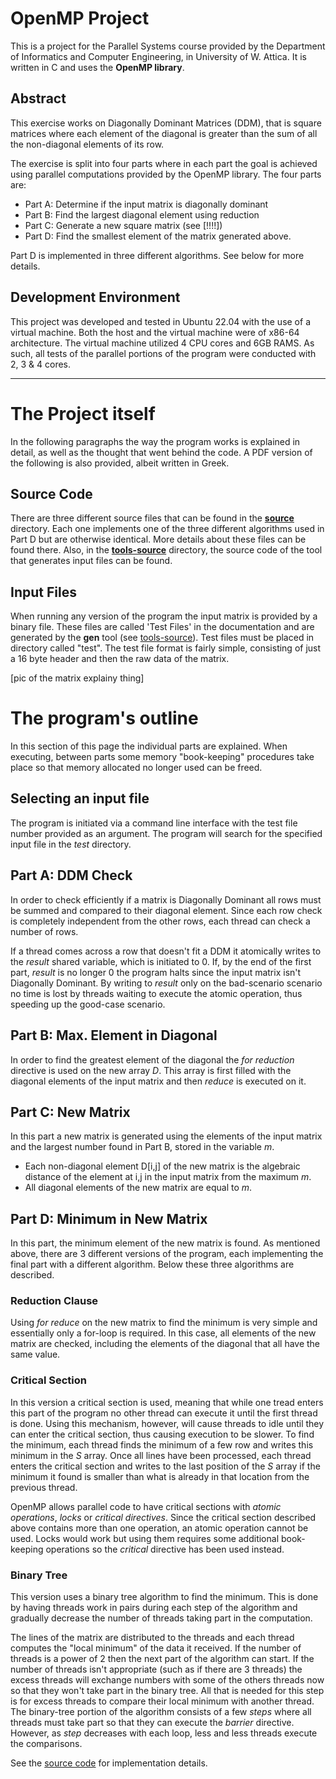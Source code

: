 # OpenMP Project
This is a project for the Parallel Systems course provided by the Department of Informatics and Computer Engineering, in University of W. Attica. It is written in C and uses the **OpenMP library**.

## Abstract
This exercise works on Diagonally Dominant Matrices (DDM), that is square matrices where each element of the diagonal is greater than the sum of all the non-diagonal elements of its row.

The exercise is split into four parts where in each part the goal is achieved using parallel computations provided by the OpenMP library. The four parts are:
 - Part A: Determine if the input matrix is diagonally dominant
 - Part B: Find the largest diagonal element using reduction
 - Part C: Generate a new square matrix (see [!!!!])
 - Part D: Find the smallest element of the matrix generated above.
 
Part D is implemented in three different algorithms. See below for more details.

## Development Environment
This project was developed and tested in Ubuntu 22.04 with the use of a virtual machine. Both the host and the virtual machine were of x86-64 architecture. The virtual machine utilized 4 CPU cores and 6GB RAMS. As such, all tests of the parallel portions of the program were conducted with 2, 3 & 4 cores.

---

# The Project itself
In the following paragraphs the way the program works is explained in detail, as well as the thought that went behind the code. A PDF version of the following is also provided, albeit written in Greek.

## Source Code
There are three different source files that can be found in the [**source**]() directory. Each one implements one of the three different algorithms used in Part D but are otherwise identical. More details about these files can be found there. Also, in the [**tools-source**]() directory, the source code of the tool that generates input files can be found.

## Input Files
When running any version of the program the input matrix is provided by a binary file. These files are called 'Test Files' in the documentation and are generated by the **gen** tool (see [tools-source]()). Test files must be placed in directory called "test". The test file format is fairly simple, consisting of just a 16 byte header and then the raw data of the matrix.

[pic of the matrix explainy thing]

# The program's outline
In this section of this page the individual parts are explained. When executing, between parts some memory "book-keeping" procedures take place so that memory allocated no longer used can be freed. 

## Selecting an input file
The program is initiated via a command line interface with the test file number provided as an argument. The program will search for the specified input file in the *test* directory.

## Part A: DDM Check
In order to check efficiently if a matrix is Diagonally Dominant all rows must be summed and compared to their diagonal element. Since each row check is completely independent from the other rows, each thread can check a number of rows.

If a thread comes across a row that doesn't fit a DDM it atomically writes to the *result* shared variable, which is initiated to 0. If, by the end of the first part, *result* is no longer 0 the program halts since the input matrix isn't Diagonally Dominant. By writing to *result* only on the bad-scenario scenario no time is lost by threads waiting to execute the atomic operation, thus speeding up the good-case scenario.

## Part B: Max. Element in Diagonal
In order to find the greatest element of the diagonal the *for reduction* directive is used on the new array *D*. This array is first filled with the diagonal elements of the input matrix and then *reduce* is executed on it.

## Part C: New Matrix
In this part a new matrix is generated using the elements of the input matrix and the largest number found in Part B, stored in the variable *m*. 
- Each non-diagonal element D\[i,j\] of the new matrix is the algebraic distance of the element at i,j in the input matrix from the maximum *m*.
- All diagonal elements of the new matrix are equal to *m*.

## Part D: Minimum in New Matrix
In this part, the minimum element of the new matrix is found. As mentioned above, there are 3 different versions of the program, each implementing the final part with a different algorithm. Below these three algorithms are described. 

### Reduction Clause
Using *for reduce* on the new matrix to find the minimum is very simple and essentially only a for-loop is required. In this case, all elements of the new matrix are checked, including the elements of the diagonal that all have the same value. 

### Critical Section
In this version a critical section is used, meaning that while one tread enters this part of the program no other thread can execute it until the first thread is done. Using this mechanism, however, will cause threads to idle until they can enter the critical section, thus causing execution to be slower.
To find the minimum, each thread finds the minimum of a few row and writes this minimum in the *S* array. Once all lines have been processed, each thread enters the critical section and writes to the last position of the *S* array if the minimum it found is smaller than what is already in that location from the previous thread.

OpenMP allows parallel code to have critical sections with *atomic operations*, *locks* or *critical directives*. Since the critical section described above contains more than one operation, an atomic operation cannot be used. Locks would work but using them requires some additional book-keeping operations so the *critical* directive has been used instead.

### Binary Tree
This version uses a binary tree algorithm to find the minimum. This is done by having threads work in pairs during each step of the algorithm and gradually decrease the number of threads taking part in the computation.

The lines of the matrix are distributed to the threads and each thread computes the "local minimum" of the data it received. If the number of threads is a power of 2 then the next part of the algorithm can start. If the number of threads isn't appropriate (such as if there are 3 threads) the excess threads will exchange numbers with some of the others threads now so that they won't take part in the binary tree. All that is needed for this step is for excess threads to compare their local minimum with another thread. The binary-tree portion of the algorithm consists of a few *steps* where all threads must take part so that they can execute the *barrier* directive. However, as *step* decreases with each loop, less and less threads execute the comparisons.

See the [source code]() for implementation details.